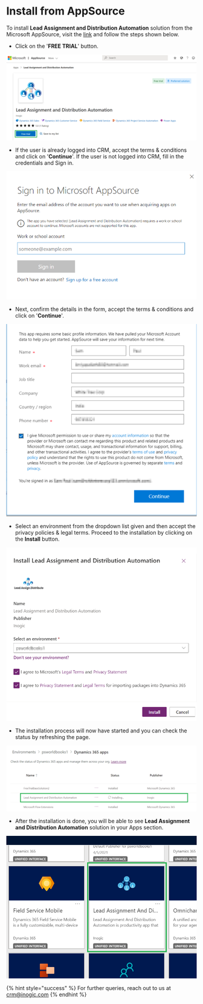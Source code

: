# Install from AppSource

To install **Lead Assignment and Distribution Automation** solution from the Microsoft AppSource, visit the [link](https://appsource.microsoft.com/en-gb/product/dynamics-365/inogic.lead-assignment-distribution-automation?tab=Overview) and follow the steps shown below.&#x20;

* Click on the '**FREE TRIAL**' button.

![](../../.gitbook/assets/A1.png)

*   If the user is already logged into CRM, accept the terms & conditions and click on '**Continue**'. If the user is not logged into CRM, fill in the credentials and Sign in.



![](../../.gitbook/assets/A2.png)

* Next, confirm the details in the form, accept the terms & conditions and click on '**Continue**'.

![](../../.gitbook/assets/A3.png)

* Select an environment from the dropdown list given and then accept the privacy policies & legal terms. Proceed to the installation by clicking on the **Install** button.

![](../../.gitbook/assets/A4.png)

* The installation process will now have started and you can check the status by refreshing the page.

![](../../.gitbook/assets/A5.png)

* After the installation is done, you will be able to see **Lead Assignment and Distribution Automation** solution in your Apps section.

![](../../.gitbook/assets/A6.png)

{% hint style="success" %}
For further queries, reach out to us at [crm@inogic.com](mailto:crm@inogic.com)
{% endhint %}

